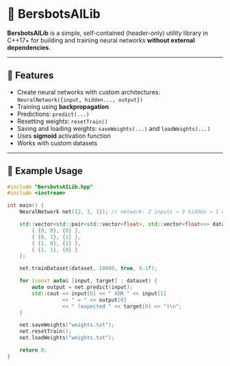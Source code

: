 # 🧠 BersbotsAILib

**BersbotsAILib** is a simple, self-contained (header-only) utility library in C++17+ for building and training neural networks **without external dependencies**.

---

## 🔧 Features

- Create neural networks with custom architectures: `NeuralNetwork({input, hidden..., output})`
- Training using **backpropagation**
- Predictions: `predict(...)`
- Resetting weights: `resetTrain()`
- Saving and loading weights: `saveWeights(...)` and `loadWeights(...)`
- Uses **sigmoid** activation function
- Works with custom datasets

---

## 🚀 Example Usage

```cpp
#include "BersbotsAILib.hpp"
#include <iostream>

int main() {
    NeuralNetwork net({2, 3, 1}); // network: 2 inputs → 3 hidden → 1 output

    std::vector<std::pair<std::vector<float>, std::vector<float>>> dataset = {
        { {0, 0}, {0} },
        { {0, 1}, {1} },
        { {1, 0}, {1} },
        { {1, 1}, {0} }
    };

    net.trainDataset(dataset, 10000, true, 0.1f);

    for (const auto& [input, target] : dataset) {
        auto output = net.predict(input);
        std::cout << input[0] << " XOR " << input[1]
                  << " = " << output[0]
                  << " (expected " << target[0] << ")\n";
    }

    net.saveWeights("weights.txt");
    net.resetTrain();
    net.loadWeights("weights.txt");

    return 0;
}
